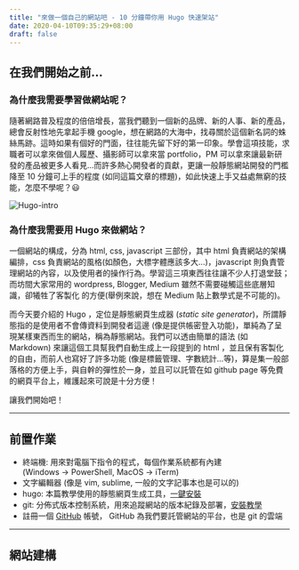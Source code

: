 ```yaml
---
title: "來做一個自己的網站吧 - 10 分鐘帶你用 Hugo 快速架站"
date: 2020-04-10T09:35:29+08:00
draft: false
---
```


## 在我們開始之前...
### 為什麼我需要學習做網站呢？

隨著網路普及程度的倍倍增長，當我們聽到一個新的品牌、新的人事、新的產品，總會反射性地先拿起手機 google，想在網路的大海中，找尋關於這個新名詞的蛛絲馬跡。這時如果有個好的門面，往往能先留下好的第一印象。學會這項技能，求職者可以拿來做個人履歷、攝影師可以拿來當 portfolio，PM 可以拿來讓最新研發的產品被更多人看見...而許多熱心開發者的貢獻，更讓一般靜態網站開發的門檻降至 10 分鐘可上手的程度 (如同這篇文章的標題)，如此快速上手又益處無窮的技能，怎麼不學呢？😃

![Hugo-intro](https://upload.cc/i1/2020/04/10/T6mpMI.png "Hugo 介紹")

### 為什麼我需要用 Hugo 來做網站？
一個網站的構成，分為 html, css, javascript 三部份，其中 html 負責網站的架構編排，css 負責網站的風格(如顏色，大標字體應該多大...)，javascript 則負責管理網站的內容，以及使用者的操作行為。學習這三項東西往往讓不少人打退堂鼓；而坊間大家常用的 wordpress, Blogger, Medium 雖然不需要碰觸這些底層知識，卻犧牲了客製化
的方便(舉例來說，想在 Medium 貼上數學式是不可能的)。

而今天要介紹的 Hugo ，定位是靜態網頁生成器 (*static site generator*)，所謂靜態指的是使用者不會傳資料到開發者這邊 (像是提供帳密登入功能)，單純為了呈現某樣東西而生的網站，稱為靜態網站。我們可以透由簡單的語法 (如 Markdown) 來讓這個工具幫我們自動生成上一段提到的 html ，並且保有客製化的自由，而前人也寫好了許多功能 (像是標籤管理、字數統計...等)，算是集一般部落格的方便上手，與自幹的彈性於一身，並且可以託管在如 github page 等免費的網頁平台上，維護起來可說是十分方便！

讓我們開始吧！

---


## 前置作業

* 終端機: 用來對電腦下指令的程式，每個作業系統都有內建 <br />
  (Windows -> PowerShell, MacOS -> iTerm)
* 文字編輯器 (像是 vim, sublime, 一般的文字記事本也是可以的)
* hugo: 本篇教學使用的靜態網頁生成工具，[一鍵安裝](https://gohugo.io/getting-started/installing/)
* git: 分佈式版本控制系統，用來追蹤網站的版本紀錄及部署，[安裝教學](https://git-scm.com/book/en/v2/Getting-Started-Installing-Git)
* 註冊一個 [GitHub](https://github.com/) 帳號， GitHub 為我們要託管網站的平台，也是 git 的雲端

---

## 網站建構



